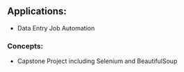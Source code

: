 ## Applications:
- Data Entry Job Automation

### Concepts:
- Capstone Project including Selenium and BeautifulSoup